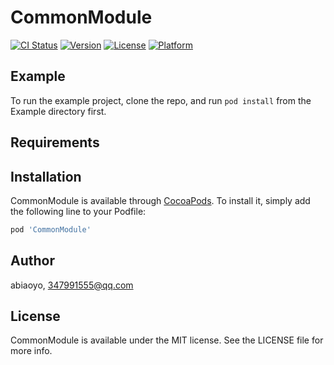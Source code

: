 # CommonModule

[![CI Status](https://img.shields.io/travis/abiaoyo/CommonModule.svg?style=flat)](https://travis-ci.org/abiaoyo/CommonModule)
[![Version](https://img.shields.io/cocoapods/v/CommonModule.svg?style=flat)](https://cocoapods.org/pods/CommonModule)
[![License](https://img.shields.io/cocoapods/l/CommonModule.svg?style=flat)](https://cocoapods.org/pods/CommonModule)
[![Platform](https://img.shields.io/cocoapods/p/CommonModule.svg?style=flat)](https://cocoapods.org/pods/CommonModule)

## Example

To run the example project, clone the repo, and run `pod install` from the Example directory first.

## Requirements

## Installation

CommonModule is available through [CocoaPods](https://cocoapods.org). To install
it, simply add the following line to your Podfile:

```ruby
pod 'CommonModule'
```

## Author

abiaoyo, 347991555@qq.com

## License

CommonModule is available under the MIT license. See the LICENSE file for more info.
